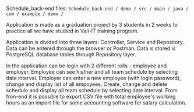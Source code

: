 Schedule_back-end files: ```Schedule_back-end / demo / src / main / java / com / example / demo / ```

Application is made as a graduation project by 3 students in 2 weeks to practice all we have studied in Vali-IT training program.

Application is divided into three layers: Controller, Service and Repository.
Data can be entered through the browser or Postman. Data is stored is PostgreSQL database tables through Repository layer.

In the application can be login with 2 different rolls - employee and employer.
Employee can see his/her and all team schedule by selecting date interval.
Employer can enter a new employee (with login password), change and display list of all empoyees. Create, change and delete schedule and display all team schedule by selecting date interval. From fron-end it is possible to export CSV file with total employee's working hours as an import file for some accounting software for salary calculation.
